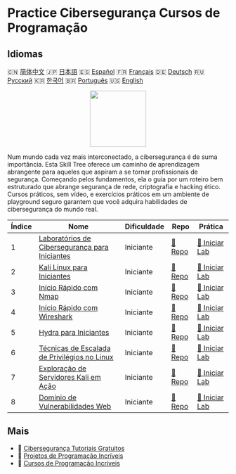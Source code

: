 # Practice Cibersegurança Cursos de Programação

## Idiomas

🇨🇳 [简体中文](README_zh.md) 🇯🇵 [日本語](README_ja.md) 🇪🇸 [Español](README_es.md) 🇫🇷 [Français](README_fr.md) 🇩🇪 [Deutsch](README_de.md) 🇷🇺 [Русский](README_ru.md) 🇰🇷 [한국어](README_ko.md) 🇧🇷 [Português](README_pt.md) 🇺🇸 [English](README.md) 

<div align="center">
<img width="128px" src="https://file.labex.io/path/Xke24vJbuOBk.png">
</div>

Num mundo cada vez mais interconectado, a cibersegurança é de suma importância. Esta Skill Tree oferece um caminho de aprendizagem abrangente para aqueles que aspiram a se tornar profissionais de segurança. Começando pelos fundamentos, ela o guia por um roteiro bem estruturado que abrange segurança de rede, criptografia e hacking ético. Cursos práticos, sem vídeo, e exercícios práticos em um ambiente de playground seguro garantem que você adquira habilidades de cibersegurança do mundo real.

|   Índice | Nome                                                                                                                 | Dificuldade   | Repo                                                                              | Prática                                                                                |
|----------|----------------------------------------------------------------------------------------------------------------------|---------------|-----------------------------------------------------------------------------------|----------------------------------------------------------------------------------------|
|        1 | [Laboratórios de Cibersegurança para Iniciantes](https://labex.io/pt/courses/cybersecurity-labs-for-beginners)       | Iniciante     | [🔗 Repo](https://github.com/labex-labs/cybersecurity-labs-for-beginners)         | [🚀 Iniciar Lab](https://labex.io/pt/courses/cybersecurity-labs-for-beginners)         |
|        2 | [Kali Linux para Iniciantes](https://labex.io/pt/courses/kali-linux-for-beginners)                                   | Iniciante     | [🔗 Repo](https://github.com/labex-labs/kali-linux-for-beginners)                 | [🚀 Iniciar Lab](https://labex.io/pt/courses/kali-linux-for-beginners)                 |
|        3 | [Início Rápido com Nmap](https://labex.io/pt/courses/quick-start-with-nmap)                                          | Iniciante     | [🔗 Repo](https://github.com/labex-labs/quick-start-with-nmap)                    | [🚀 Iniciar Lab](https://labex.io/pt/courses/quick-start-with-nmap)                    |
|        4 | [Início Rápido com Wireshark](https://labex.io/pt/courses/quick-start-with-wireshark)                                | Iniciante     | [🔗 Repo](https://github.com/labex-labs/quick-start-with-wireshark)               | [🚀 Iniciar Lab](https://labex.io/pt/courses/quick-start-with-wireshark)               |
|        5 | [Hydra para Iniciantes](https://labex.io/pt/courses/hydra-for-beginners)                                             | Iniciante     | [🔗 Repo](https://github.com/labex-labs/hydra-for-beginners)                      | [🚀 Iniciar Lab](https://labex.io/pt/courses/hydra-for-beginners)                      |
|        6 | [Técnicas de Escalada de Privilégios no Linux](https://labex.io/pt/courses/privilege-escalation-techniques-on-linux) | Iniciante     | [🔗 Repo](https://github.com/labex-labs/privilege-escalation-techniques-on-linux) | [🚀 Iniciar Lab](https://labex.io/pt/courses/privilege-escalation-techniques-on-linux) |
|        7 | [Exploração de Servidores Kali em Ação](https://labex.io/pt/courses/kali-server-exploitation-in-action)              | Iniciante     | [🔗 Repo](https://github.com/labex-labs/kali-server-exploitation-in-action)       | [🚀 Iniciar Lab](https://labex.io/pt/courses/kali-server-exploitation-in-action)       |
|        8 | [Domínio de Vulnerabilidades Web](https://labex.io/pt/courses/web-vulnerability-mastery)                             | Iniciante     | [🔗 Repo](https://github.com/labex-labs/web-vulnerability-mastery)                | [🚀 Iniciar Lab](https://labex.io/pt/courses/web-vulnerability-mastery)                |

## Mais

- 🔗 [Cibersegurança Tutoriais Gratuitos](https://github.com/labex-labs/cybersecurity-free-tutorials)
- 🔗 [Projetos de Programação Incríveis](https://github.com/labex-labs/awesome-programming-projects)
- 🔗 [Cursos de Programação Incríveis](https://github.com/labex-labs/awesome-programming-courses)

